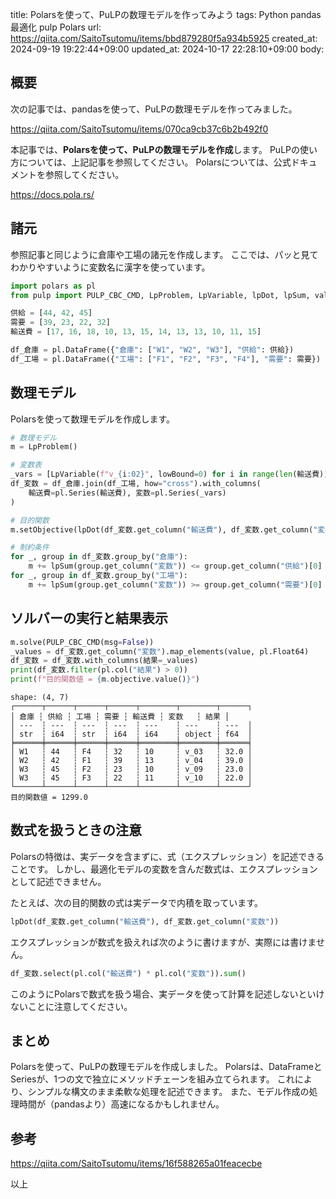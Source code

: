 title: Polarsを使って、PuLPの数理モデルを作ってみよう
tags: Python pandas 最適化 pulp Polars
url: https://qiita.com/SaitoTsutomu/items/bbd879280f5a934b5925
created_at: 2024-09-19 19:22:44+09:00
updated_at: 2024-10-17 22:28:10+09:00
body:

## 概要

次の記事では、pandasを使って、PuLPの数理モデルを作ってみました。

https://qiita.com/SaitoTsutomu/items/070ca9cb37c6b2b492f0

本記事では、**Polarsを使って、PuLPの数理モデルを作成**します。
PuLPの使い方については、上記記事を参照してください。
Polarsについては、公式ドキュメントを参照してください。

https://docs.pola.rs/

## 諸元

参照記事と同じように倉庫や工場の諸元を作成します。
ここでは、パッと見てわかりやすいように変数名に漢字を使っています。

```python
import polars as pl
from pulp import PULP_CBC_CMD, LpProblem, LpVariable, lpDot, lpSum, value

供給 = [44, 42, 45]
需要 = [39, 23, 22, 32]
輸送費 = [17, 16, 18, 10, 13, 15, 14, 13, 13, 10, 11, 15]

df_倉庫 = pl.DataFrame({"倉庫": ["W1", "W2", "W3"], "供給": 供給})
df_工場 = pl.DataFrame({"工場": ["F1", "F2", "F3", "F4"], "需要": 需要})
```

## 数理モデル

Polarsを使って数理モデルを作成します。

```python
# 数理モデル
m = LpProblem()

# 変数表
_vars = [LpVariable(f"v_{i:02}", lowBound=0) for i in range(len(輸送費))]
df_変数 = df_倉庫.join(df_工場, how="cross").with_columns(
    輸送費=pl.Series(輸送費), 変数=pl.Series(_vars)
)

# 目的関数
m.setObjective(lpDot(df_変数.get_column("輸送費"), df_変数.get_column("変数")))

# 制約条件
for _, group in df_変数.group_by("倉庫"):
    m += lpSum(group.get_column("変数")) <= group.get_column("供給")[0]
for _, group in df_変数.group_by("工場"):
    m += lpSum(group.get_column("変数")) >= group.get_column("需要")[0]
```

## ソルバーの実行と結果表示

```python
m.solve(PULP_CBC_CMD(msg=False))
_values = df_変数.get_column("変数").map_elements(value, pl.Float64)
df_変数 = df_変数.with_columns(結果=_values)
print(df_変数.filter(pl.col("結果") > 0))
print(f"目的関数値 = {m.objective.value()}")
```

```
shape: (4, 7)
┌──────┬──────┬──────┬──────┬────────┬────────┬──────┐
│ 倉庫 ┆ 供給 ┆ 工場 ┆ 需要 ┆ 輸送費 ┆ 変数   ┆ 結果 │
│ ---  ┆ ---  ┆ ---  ┆ ---  ┆ ---    ┆ ---    ┆ ---  │
│ str  ┆ i64  ┆ str  ┆ i64  ┆ i64    ┆ object ┆ f64  │
╞══════╪══════╪══════╪══════╪════════╪════════╪══════╡
│ W1   ┆ 44   ┆ F4   ┆ 32   ┆ 10     ┆ v_03   ┆ 32.0 │
│ W2   ┆ 42   ┆ F1   ┆ 39   ┆ 13     ┆ v_04   ┆ 39.0 │
│ W3   ┆ 45   ┆ F2   ┆ 23   ┆ 10     ┆ v_09   ┆ 23.0 │
│ W3   ┆ 45   ┆ F3   ┆ 22   ┆ 11     ┆ v_10   ┆ 22.0 │
└──────┴──────┴──────┴──────┴────────┴────────┴──────┘
目的関数値 = 1299.0
```

## 数式を扱うときの注意

Polarsの特徴は、実データを含まずに、式（エクスプレッション）を記述できることです。
しかし、最適化モデルの変数を含んだ数式は、エクスプレッションとして記述できません。

たとえば、次の目的関数の式は実データで内積を取っています。

```python
lpDot(df_変数.get_column("輸送費"), df_変数.get_column("変数"))
```

エクスプレッションが数式を扱えれば次のように書けますが、実際には書けません。

```python
df_変数.select(pl.col("輸送費") * pl.col("変数")).sum()
```

このようにPolarsで数式を扱う場合、実データを使って計算を記述しないといけないことに注意してください。

## まとめ

Polarsを使って、PuLPの数理モデルを作成しました。
Polarsは、DataFrameとSeriesが、1つの文で独立にメソッドチェーンを組み立てられます。
これにより、シンプルな構文のまま柔軟な処理を記述できます。
また、モデル作成の処理時間が（pandasより）高速になるかもしれません。

## 参考

https://qiita.com/SaitoTsutomu/items/16f588265a01feacecbe

以上

